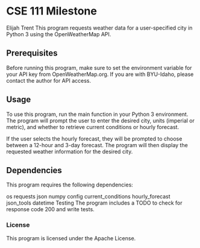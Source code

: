 # CSE 111 Milestone
Elijah Trent
This program requests weather data for a user-specified city in Python 3 using the OpenWeatherMap API.

## Prerequisites
Before running this program, make sure to set the environment variable for your API key from OpenWeatherMap.org. If you are with BYU-Idaho, please contact the author for API access.

## Usage
To use this program, run the main function in your Python 3 environment. The program will prompt the user to enter the desired city, units (imperial or metric), and whether to retrieve current conditions or hourly forecast.

If the user selects the hourly forecast, they will be prompted to choose between a 12-hour and 3-day forecast. The program will then display the requested weather information for the desired city.

## Dependencies
This program requires the following dependencies:

os
requests
json
numpy
config
current_conditions
hourly_forecast
json_tools
datetime
Testing
The program includes a TODO to check for response code 200 and write tests.

### License
This program is licensed under the Apache License.
